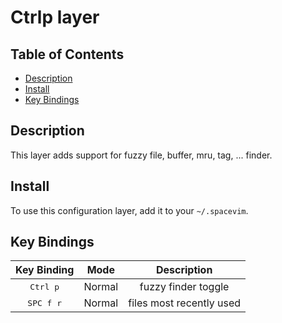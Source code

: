 # Ctrlp layer

## Table of Contents

<!-- vim-markdown-toc GFM -->
* [Description](#description)
* [Install](#install)
* [Key Bindings](#key-bindings)

<!-- vim-markdown-toc -->

## Description

This layer adds support for fuzzy file, buffer, mru, tag, ... finder.

## Install

To use this configuration layer, add it to your `~/.spacevim`.

## Key Bindings

Key Binding        | Mode   | Description
:---:              | :---:  | :---:
<kbd>Ctrl p</kbd>  | Normal | fuzzy finder toggle
<kbd>SPC f r</kbd> | Normal | files most recently used
